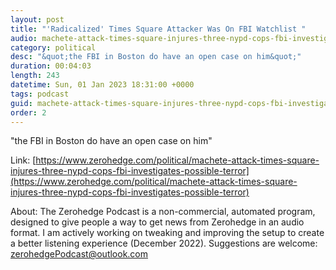 ```yaml
---
layout: post
title: "'Radicalized' Times Square Attacker Was On FBI Watchlist "
audio: machete-attack-times-square-injures-three-nypd-cops-fbi-investigates-possible-terror-1
category: political
desc: "&quot;the FBI in Boston do have an open case on him&quot;"
duration: 00:04:03
length: 243
datetime: Sun, 01 Jan 2023 18:31:00 +0000
tags: podcast
guid: machete-attack-times-square-injures-three-nypd-cops-fbi-investigates-possible-terror-0
order: 2
---
```

&quot;the FBI in Boston do have an open case on him&quot;

Link: [https://www.zerohedge.com/political/machete-attack-times-square-injures-three-nypd-cops-fbi-investigates-possible-terror](https://www.zerohedge.com/political/machete-attack-times-square-injures-three-nypd-cops-fbi-investigates-possible-terror)

About: The Zerohedge Podcast is a non-commercial, automated program, designed to give people a way to get news from Zerohedge in an audio format.  I am actively working on tweaking and improving the setup to create a better listening experience (December 2022).  Suggestions are welcome: [zerohedgePodcast@outlook.com](mailto:zerohedgePodcast@outlook.com)